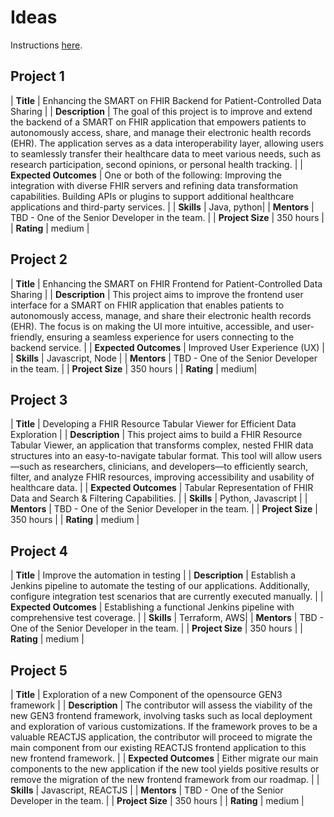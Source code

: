 # Ideas
Instructions [here](https://docs.pedscommons.org/GSoC/proposal).

## Project 1

| **Title** | Enhancing the SMART on FHIR Backend for Patient-Controlled Data Sharing | 
| **Description** | The goal of this project is to improve and extend the backend of a SMART on FHIR application that empowers patients to autonomously access, share, and manage their electronic health records (EHR). The application serves as a data interoperability layer, allowing users to seamlessly transfer their healthcare data to meet various needs, such as research participation, second opinions, or personal health tracking. |
| **Expected Outcomes** | One or both of the following: Improving the integration with diverse FHIR servers and refining data transformation capabilities. Building APIs or plugins to support additional healthcare applications and third-party services. |
| **Skills** | Java, python|
| **Mentors** | TBD - One of the Senior Developer in the team. |
| **Project Size** | 350 hours |
| **Rating** | medium |


## Project 2

| **Title** | Enhancing the SMART on FHIR Frontend for Patient-Controlled Data Sharing | 
| **Description** | This project aims to improve the frontend user interface for a SMART on FHIR application that enables patients to autonomously access, manage, and share their electronic health records (EHR). The focus is on making the UI more intuitive, accessible, and user-friendly, ensuring a seamless experience for users connecting to the backend service. |
| **Expected Outcomes** | Improved User Experience (UX) |
| **Skills** | Javascript, Node |
| **Mentors** | TBD - One of the Senior Developer in the team. |
| **Project Size** | 350 hours |
| **Rating** | medium|


## Project 3

| **Title** | Developing a FHIR Resource Tabular Viewer for Efficient Data Exploration  | 
| **Description** | This project aims to build a FHIR Resource Tabular Viewer, an application that transforms complex, nested FHIR data structures into an easy-to-navigate tabular format. This tool will allow users—such as researchers, clinicians, and developers—to efficiently search, filter, and analyze FHIR resources, improving accessibility and usability of healthcare data. |
| **Expected Outcomes** | Tabular Representation of FHIR Data and Search & Filtering Capabilities. |
| **Skills** | Python, Javascript |
| **Mentors** | TBD - One of the Senior Developer in the team. |
| **Project Size** | 350 hours |
| **Rating** | medium |


## Project 4

| **Title** | Improve the automation in testing | 
| **Description** | Establish a Jenkins pipeline to automate the testing of our applications. Additionally, configure integration test scenarios that are currently executed manually. |
| **Expected Outcomes** | Establishing a functional Jenkins pipeline with comprehensive test coverage. |
| **Skills** | Terraform, AWS|
| **Mentors** | TBD - One of the Senior Developer in the team. |
| **Project Size** | 350 hours |
| **Rating** | medium |


## Project 5

| **Title** | Exploration of a new Component of the opensource GEN3 framework | 
| **Description** | The contributor will assess the viability of the new GEN3 frontend framework, involving tasks such as local deployment and exploration of various customizations. If the framework proves to be a valuable REACTJS application, the contributor will proceed to migrate the main component from our existing REACTJS frontend application to this new frontend framework. |
| **Expected Outcomes** | Either migrate our main components to the new application if the new tool yields positive results or remove the migration of the new frontend framework from our roadmap. |
| **Skills** | Javascript, REACTJS |
| **Mentors** | TBD - One of the Senior Developer in the team. |
| **Project Size** | 350 hours |
| **Rating** | medium |
